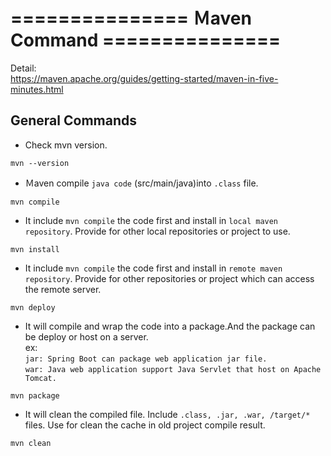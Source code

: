 # =============== Ｍaven Command ===============

Detail:  
https://maven.apache.org/guides/getting-started/maven-in-five-minutes.html

## General Commands

- Check mvn version.

```shell
mvn --version
```

- Ｍaven compile `java code` (src/main/java)into `.class` file.

```shell
mvn compile
```

- It include `mvn compile` the code first and install in `local maven repository`. Provide for other local repositories or project to use.

```shell
mvn install
```

- It include `mvn compile` the code first and install in `remote maven repository`. Provide for other repositories or project which can access the remote server.

```shell
mvn deploy
```

- It will compile and wrap the code into a package.And the package can be deploy or host on a server.  
ex:   
`jar: Spring Boot can package web application jar file.`  
`war: Java web application support Java Servlet that host on Apache Tomcat.`  

```shell
mvn package
```

- It will clean the compiled file. Include `.class, .jar, .war, /target/*` files. Use for clean the cache in old project compile result.

```shell
mvn clean
```
